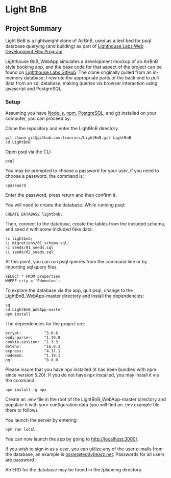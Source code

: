 # Light BnB

## Project Summary

Light BnB is a lightweight clone of AirBnB, used as a test bed for psql database querying (and building) as part of [Lighthouse Labs Web Development Flex Program](https://www.lighthouselabs.ca/en/web-development-flex-program).


Lighthouse BnB_WebApp simulates a development mockup of an AirBnB style booking app, and the base code for that aspect of the project can be found on [Lighthouse Labs GitHub](https://github.com/lighthouse-labs/LightBnB_WebApp). The clone originally pulled from an in-memory database; I rewrote the appropriate parts of the back end to pull data from an sql database, making queries via browser interaction using javascript and PostgreSQL.

### Setup

Assuming you have [Node.js](https://nodejs.org/en/), [npm](https://www.npmjs.com/), [PostgreSQL](https://www.postgresql.org/), and [git](https://git-scm.com/) installed on your computer, you can proceed by:

Clone the repository and enter the LightBnB directory.
```
git clone git@github.com:tronross/LightBnB.git LightBnB
cd LightBnB
```

Open psql via the CLI:

```
psql
```
You may be prompted to choose a password for your user, if you need to choose a password, the command is:
```
\password
```
Enter the password, press return and then confirm it.

You will need to create the database. While running psql:
```
CREATE DATABASE lightbnb;
```
Then, connect to the database, create the tables from the included schema, and seed it with some included fake data:
```
\c lightbnb;
\i migrations/01_schema.sql;
\i seeds/01_seeds.sql
\i seeds/02_seeds.sql
```
At this point, you can run psql queries from the command line or by importing sql query files.
```
SELECT * FROM properties
WHERE city = 'Edmonton';
```
To explore the database via the app, quit psql, change to the LightBnB_WebApp-master directory and install the dependencies:
```
\q
cd LightBnB_WebApp-master
npm install
```

The dependencies for the project are:
```
bcrypt:          ^3.0.6
body-parser:     ^1.19.0
cookie-session:  ^1.3.3
dotenv:          ^16.0.3
express:         ^4.17.1
nodemon:         ^1.19.1
pg:              ^8.8.0
```

Please insure that you have npx installed (it has been bundled with npm since version 5.20). If you do not have npx installed, you may install it via the command

```
npm install -g npx
```
Create an .env file in the root of the LightBnB_WebApp-master directory and populate it with your configuration data (you will find an .env.example file there to follow).

You launch the server by entering:

```
npm run local
```
You can now launch the app by going to [http://localhost:3000/](http://localhost:3000/).

If you wish to sign in as a user, you can utilize any of the user e-mails from the database, an example is [ossie@teddybearz.net](ossie@teddybearz.net). Passwords for all users are password

An ERD for the database may be found in the /planning directory.